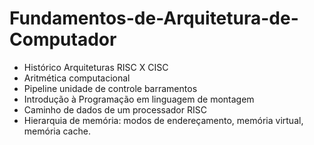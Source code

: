 # Fundamentos-de-Arquitetura-de-Computador
- Histórico Arquiteturas RISC X CISC 
- Aritmética computacional
- Pipeline unidade de controle barramentos
- Introdução à Programação em linguagem de montagem 
- Caminho de dados de um processador RISC 
- Hierarquia de memória: modos de endereçamento, memória virtual, memória cache.
